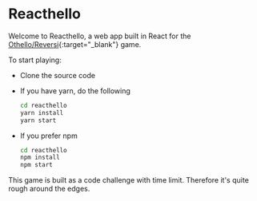 # Reacthello

Welcome to Reacthello, a web app built in React for the [Othello/Reversi](http://www.othelloonline.org/){:target="\_blank"} game.

To start playing:

* Clone the source code
* If you have yarn, do the following

  ```bash
  cd reacthello
  yarn install
  yarn start
  ```

* If you prefer npm

  ```bash
  cd reacthello
  npm install
  npm start
  ```

This game is built as a code challenge with time limit. Therefore it's quite
rough around the edges.
